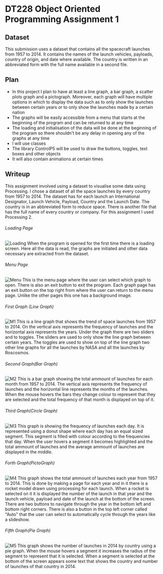 # DT228 Object Oriented Programming Assignment 1

## Dataset
This submission uses a dataset that contains all the spacecraft launches from 1957 to 2014. It contains the names of the launch vehicles, payloads, country of origin, and date where available. The country is written in an abbreviated form with the full name available in a second file.

## Plan
* In this project I plan to have at least a line graph, a bar graph, a scatter plots graph and a pictograph. Moreover, each graph will have multiple options in which to display the data such as to only show the launches between certain years or to only show the launches made by a certain nation
* The graphs will be easily accessible from a menu that starts at the beginning of the program and can be returned to at any time
* The loading and initialisation of the data will be done at the beginning of the program so there shouldn't be any delay in opening any of the graphs at any time
* I will use classes
* The library ControlP5 will be used to draw the buttons, toggles, text boxes and other objects
* It will also contain animations at certain times

## Writeup
This assignment involved using a dataset to visualise some data using Processing. I chose a dataset of all the space launches by every country from 1957 to 2014. The dataset has for each launch an International Designator, Launch Vehicle, Payload, Country and the Launch Date. The country is in an abbreviated form to reduce space. There is another file that has the full name of every country or company. For this assignment I used Processing 2.
###### Loading Page
![Loading](/Screenshots/Loading.JPG)
When the program is opened for the first time there is a loading screen. Here all the data is read, the graphs are initiated and other data necessary are extracted from the dataset.
###### Menu Page
![Menu](/Screenshots/Menu.JPG)
This is the menu page where the user can select which graph to open. There is also an exit button to exit the program. Each graph page has an exit button on the top right from where the user can return to the menu page. Unlike the other pages this one has a background image.
###### First Graph (Line Graph)
![M1](/Screenshots/M1.JPG)
This is a line graph that shows the trend of space launches from 1957 to 2014. On the vertical axis represents the frequency of launches and the horizontal axis represents the years. Under the graph there are two sliders and to toggles. The sliders are used to only show the line graph between certain years. The toggles are used to show on top of the line graph two other line graphs for all the launches by NASA and all the launches by Roscosmos.
###### Second Graph(Bar Graph)
![M2](/Screenshots/M2.JPG)
This is a bar graph showing the total ammount of launches for each month from 1957 to 2014. The vertical axis represents the frequency of launches and the horizontal line represents the months of the launches. When the mouse hovers the bars they change colour to represent that they are selected and the total frequency of that month is displayed on top of it.
###### Third Graph(Circle Graph)
![M3](/Screenshots/M3.JPG)
This graph is showing the frequency of launches each day. It is represented using a donut shape where each day has an equal sized segment. This segment is filled with colour according to the frequencies that day. When the user hovers a segment it becomes highlighted and the total ammount of launches and the average ammount of launches are displayed in the middle.
###### Forth Graph(PictoGraph)
![M4](/Screenshots/M4.JPG)
This graph shows the total ammount of launches each year from 1957 to 2014. This is done by making a page for each year and in it there is a rocket model drawn using processing for each launch. When a rocket is selected on it it is displayed the number of the launch in that year and the launch vehicle, payload and date of the launch at the bottom of the screen. There are two buttons to navigate through the year in the bottom left and bottom right corners. There is also a button in the top left corner called "Auto" that the user can select to automatically cycle through the years like a slideshow.
###### Fifth Graph(Pie Graph)
![M5](/Screenshots/M5.JPG)
This graph shows the number of launches in 2014 by country using a pie graph. When the mouse hovers a segment it increases the radius of the segment to represent that it is selected. When a segment is selected at the bottom of the screen appears some text that shows the country and number of launches of that country in 2014.
